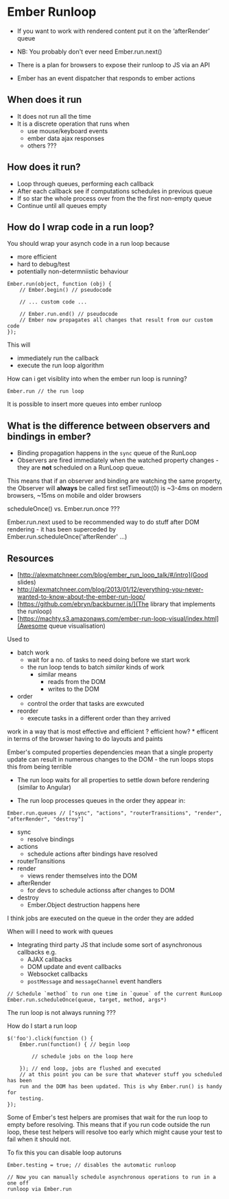 # Ember Runloop

* If you want to work with rendered content put it on the ‘afterRender’ queue
* NB: You probably don't ever need Ember.run.next()

* There is a plan for browsers to expose their runloop to JS via an API

* Ember has an event dispatcher that responds to ember actions

## When does it run

* It does not run all the time
* It is a discrete operation that runs when
    * use mouse/keyboard events
    * ember data ajax responses
    * others ???

## How does it run?

* Loop through queues, performing each callback
* After each callback see if computations schedules in previous queue
* If so star the whole process over from the the first non-empty queue
* Continue until all queues empty


## How do I wrap code in a run loop?

You should wrap your asynch code in a run loop because

* more efficient
* hard to debug/test
* potentially non-determniistic behaviour

```
Ember.run(object, function (obj) {
    // Ember.begin() // pseudocode

    // ... custom code ...

    // Ember.run.end() // pseudocode
    // Ember now propagates all changes that result from our custom code
});
```

This will
* immediately run the callback
* execute the run loop algorithm


How can i get visiblity into when the ember run loop is running?
```
Ember.run // the run loop
```

It is possible to insert more queues into ember runloop


## What is the difference between observers and bindings in ember?

* Binding propagation happens in the `sync` queue of the RunLoop
* Observers are fired immediately when the watched property changes - they are
  **not** scheduled on a RunLoop queue.


This means that if an observer and binding are watching the same property,
      the Observer will **always** be called first
setTimeout(0) is ~3-4ms on modern browsers, ~15ms on mobile and older browsers


scheduleOnce() vs. Ember.run.once ???

Ember.run.next used to be recommended way to do stuff after DOM rendering - it
has been superceded by Ember.run.scheduleOnce('afterRender' ...)

## Resources

* [http://alexmatchneer.com/blog/ember_run_loop_talk/#/intro](Good slides)
* http://alexmatchneer.com/blog/2013/01/12/everything-you-never-wanted-to-know-about-the-ember-run-loop/
* [https://github.com/ebryn/backburner.js/](The library that implements the runloop)
* [https://machty.s3.amazonaws.com/ember-run-loop-visual/index.html](Awesome
  queue visualisation)


Used to

* batch work
    * wait for a no. of tasks to need doing before we start work
    * the run loop tends to batch *similar* kinds of work
        * similar means
            * reads from the DOM
            * writes to the DOM
* order 
    * control the order that tasks are exwcuted
* reorder
    * execute tasks in a different order than they arrived

work in a way that is most effective and efficient
    ? efficient how?
    * efficent in terms of the browser having to do layouts and paints

Ember's computed properties dependencies mean that a single property update can
result in numerous changes to the DOM - the run loops stops this from being
terrible
* The run loop waits for all properties to settle down before rendering (similar
  to Angular)

* The run loop processes queues in the order they appear in:
```
Ember.run.queues // ["sync", "actions", "routerTransitions", "render", "afterRender", "destroy"]
```

* sync
    * resolve bindings
* actions
    * schedule actions after bindings have resolved
* routerTransitions
* render
    * views render themselves into the DOM
* afterRender
    * for devs to schedule actionss after changes to DOM
* destroy
    * Ember.Object destruction happens here

I think jobs are executed on the queue in the order they are added

When will I need to work with queues

* Integrating third party JS that include some sort of asynchronous callbacks
  e.g.
    * AJAX callbacks
    * DOM update and event callbacks
    * Websocket callbacks
    * `postMessage`   and `messageChannel` event handlers


```
// Schedule `method` to run one time in `queue` of the current RunLoop
Ember.run.scheduleOnce(queue, target, method, args*)
```

The run loop is not always running ???

How do I start a run loop

```
$('foo').click(function () {
    Ember.run(function() { // begin loop

        // schedule jobs on the loop here

    }); // end loop, jobs are flushed and executed
    // at this point you can be sure that whatever stuff you scheduled has been
    run and the DOM has been updated. This is why Ember.run() is handy for
    testing.
});

```

Some of Ember's test helpers are promises that wait for the run loop to empty
before resolving.
This means that if you run code outside the run loop, these test helpers will
resolve too early which might cause your test to fail when it should not.

To fix this you can disable loop autoruns

```
Ember.testing = true; // disables the automatic runloop

// Now you can manually schedule asynchronous operations to run in a one off
runloop via Ember.run

```
